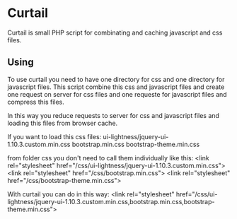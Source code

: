 Curtail
=======

Curtail is small PHP script for combinating and caching javascript and css files.

Using
-----

To use curtail you need to have one directory for css and one directory for javascript files. This script combine this css and javascript files and create one request on server for css files and one requeste for javascript files and compress this files.

In this way you reduce requests to server for css and javascript files and loading this files from browser cache.

If you want to load this css files:
ui-lightness/jquery-ui-1.10.3.custom.min.css
bootstrap.min.css
bootstrap-theme.min.css

from folder css you don't need to call them individually like this:
&lt;link rel="stylesheet" href="/css/ui-lightness/jquery-ui-1.10.3.custom.min.css"&gt;
&lt;link rel="stylesheet" href="/css/bootstrap.min.css"&gt;
&lt;link rel="stylesheet" href="/css/bootstrap-theme.min.css"&gt;

With curtail you can do in this way:
&lt;link rel="stylesheet" href="/css/ui-lightness/jquery-ui-1.10.3.custom.min.css,bootstrap.min.css,bootstrap-theme.min.css"&gt;